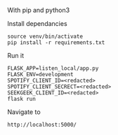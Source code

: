 With pip and python3

Install dependancies

```
source venv/bin/activate
pip install -r requirements.txt
```

Run it
```
FLASK_APP=listen_local/app.py
FLASK_ENV=development
SPOTIFY_CLIENT_ID=<redacted>
SPOTIFY_CLIENT_SECRECT=<redacted>
SEEKGEEK_CLIENT_ID=<redacted>
flask run
```

Navigate to

```
http://localhost:5000/
```
